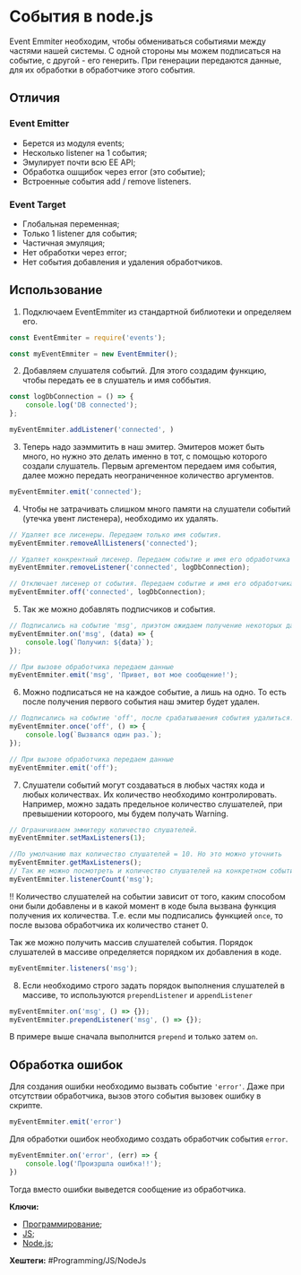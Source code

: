 
# События в node.js

Event Emmiter необходим, чтобы обмениваться событиями между частями нашей системы. С одной стороны мы можем подписаться на событие, с другой - его генерить. При генерации передаются данные, для их обработки в обработчике этого события.

## Отличия

### Event Emitter

- Берется из модуля events;
- Несколько listener на 1 события;
- Эмулирует почти всю EE API;
- Обработка ошщибок через  error (это событие);
- Встроенные события add / remove listeners.

### Event Target

- Глобальная переменная;
- Только 1 listener для события;
- Частичная эмуляция;
- Нет обработки через error;
- Нет события добавления и удаления обработчиков.

## Использование

1) Подключаем EventEmmiter из стандартной библиотеки и определяем его.

```js
const EventEmmiter = require('events');

const myEventEmmiter = new EventEmmiter();
```

2) Добавляем слушателя событий. Для этого создадим функцию, чтобы передать ее в слушатель и имя соббытия.

```js
const logDbConnection = () => {
	console.log('DB connected');
};

myEventEmmiter.addListener('connected', )
```

3) Теперь надо заэммитить в наш эмитер. Эмитеров может быть много, но нужно это делать именно в тот, с помощью которого создали слушатель. Первым аргементом передаем имя события, далее можно передать неограниченное количество аргументов.

```js
myEventEmmiter.emit('connected');
```

4) Чтобы не затрачивать слишком много памяти на слушатели событий (утечка увент листенера), необходимо их удалять.

```js
// Удаляет все лисенеры. Передаем только имя события.
myEventEmmiter.removeAllListeners('connected');

// Удаляет конкрентный лисенер. Передаем событие и имя его обработчика
myEventEmmiter.removeListener('connected', logDbConnection);

// Отключает лисенер от события. Передаем событие и имя его обработчика
myEventEmmiter.off('connected', logDbConnection);
```

5) Так же можно добавлять подписчиков и события.

```js
// Подписались на событие 'msg', приэтом ожидаем получение некоторых данных data
myEventEmmiter.on('msg', (data) => {
	console.log(`Получил: ${data}`);
});

// При вызове обработчика передаем данные
myEventEmmiter.emit('msg', 'Привет, вот мое сообщение!');
```

6) Можно подписаться не на каждое событие, а лишь на одно. То есть после получения первого события наш эмитер будет удален.

```js
// Подписались на событие 'off', после срабатываения события удалиться.
myEventEmmiter.once('off', () => {
	console.log(`Вызвался один раз.`);
});

// При вызове обработчика передаем данные
myEventEmmiter.emit('off');
```

7) Слушатели событий могут создаваться в любых частях кода и любых количествах. Их количество необходимо контролировать. Например, можно задать предельное количество слушателей, при превышении котороого, мы будем получать Warning.

```js
// Ограничиваем эммитеру количество слушателей.
myEventEmmiter.setMaxListeners(1);

//По умолчанию max количество слушателей = 10. Но это можно уточнить
myEventEmmiter.getMaxListeners();
// Так же можно посмотреть и количество слушателей на конкретном событии
myEventEmmiter.listenerCount('msg');
```

!! Количество слушателей на событии зависит от того, каким способом они были добавлены и в какой момент в коде была вызвана функция получения их количества. Т.е. если мы подписались функцией `once`, то после вызова обработчика их количество станет 0.

Так же можно получить массив слушателей события. Порядок слушателей в массиве определяется порядком их добавления в коде.

```js
myEventEmmiter.listeners('msg');
```

8) Если необходимо строго задать порядок выполнения слушателей в массиве, то используются `prependListener` и `appendListener`

```js
myEventEmmiter.on('msg', () => {});
myEventEmmiter.prependListener('msg', () => {});
```

В примере выше сначала выполнится `prepend` и только затем `on`.

## Обработка ошибок

Для создания ошибки необходимо вызвать событие `'error'`. Даже при отсутствии обработчика, вызов этого события вызовек ошибку в скрипте.

```js
myEventEmmiter.emit('error')
```

Для обработки ошибок необходимо создать обработчик события `error`.

```js
myEventEmmiter.on('error', (err) => {
	console.log('Произршла ошибка!!');
})
```

Тогда вместо ошибки выведется сообщение из обработчика.

**Ключи:**
- [Программирование](PROGRAMMING);
- [JS](javascript);
- [Node.js](node-js);

**Хештеги:** #Programming/JS/NodeJs